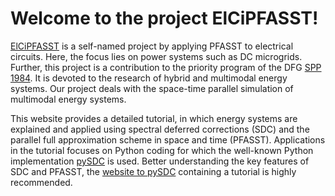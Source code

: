 # Welcome to the project ElCiPFASST!

[ElCiPFASST](https://github.com/lisawim/pyElCiPFASST) is a self-named project by applying PFASST to electrical circuits. Here, the focus lies on power systems such as DC microgrids. Further, this project is a contribution to the priority program of the DFG [SPP 1984](https://www.spp1984.de/). It is devoted to the research of hybrid and multimodal energy systems. Our project deals with the space-time parallel simulation of multimodal energy systems.

This website provides a detailed tutorial, in which energy systems are explained and applied using spectral deferred corrections (SDC) and the parallel full approximation scheme in space and time (PFASST). Applications in the tutorial focuses on Python coding for which the well-known Python implementation [pySDC](https://github.com/Parallel-in-Time/pySDC) is used. Better understanding the key features of SDC and PFASST, the [website to pySDC](https://parallel-in-time.org/pySDC/) containing a tutorial is highly recommended.
